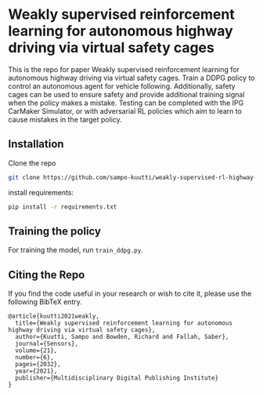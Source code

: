 # Weakly supervised reinforcement learning for autonomous highway driving via virtual safety cages

This is the repo for paper Weakly supervised reinforcement learning for autonomous highway driving via virtual safety cages. 
Train a DDPG policy to control an autonomous agent for vehicle following. 
Additionally, safety cages can be used to ensure safety and provide additional training signal when the policy
makes a mistake.
Testing can be completed with the IPG CarMaker Simulator, or with adversarial RL policies which aim to learn to cause mistakes in the target policy.


## Installation
Clone the repo

```bash
git clone https://github.com/sampo-kuutti/weakly-supervised-rl-highway-driving
```

install requirements:
```bash
pip install -r requirements.txt
```

## Training the policy


For training the model, run `train_ddpg.py`.

## Citing the Repo

If you find the code useful in your research or wish to cite it, please use the following BibTeX entry.

```text
@article{kuutti2021weakly,
  title={Weakly supervised reinforcement learning for autonomous highway driving via virtual safety cages},
  author={Kuutti, Sampo and Bowden, Richard and Fallah, Saber},
  journal={Sensors},
  volume={21},
  number={6},
  pages={2032},
  year={2021},
  publisher={Multidisciplinary Digital Publishing Institute}
}
```
